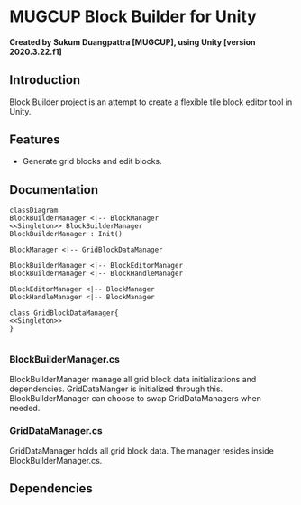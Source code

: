 # MUGCUP Block Builder for Unity

#### Created by Sukum Duangpattra [MUGCUP], using Unity [version 2020.3.22.f1]

## Introduction

<p>
Block Builder project is an attempt to create a flexible tile block editor tool in Unity.
</p>

## Features
<ul>
    <li>Generate grid blocks and edit blocks.</li>
</ul>


## Documentation

```mermaid
classDiagram
BlockBuilderManager <|-- BlockManager
<<Singleton>> BlockBuilderManager
BlockBuilderManager : Init()

BlockManager <|-- GridBlockDataManager

BlockBuilderManager <|-- BlockEditorManager
BlockBuilderManager <|-- BlockHandleManager

BlockEditorManager <|-- BlockManager
BlockHandleManager <|-- BlockManager

class GridBlockDataManager{
<<Singleton>>
}


```

### BlockBuilderManager.cs
BlockBuilderManager manage all grid block data initializations and dependencies. GridDataManger
is initialized through this. BlockBuilderManager can choose to swap GridDataManagers when needed.

### GridDataManager.cs
GridDataManager holds all grid block data. The manager resides inside BlockBuilderManager.cs.

## Dependencies

